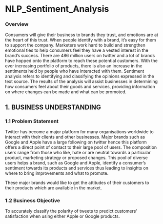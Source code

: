 # NLP_Sentiment_Analysis
### Overview       
Consumers will give their business to brands they trust, and emotions are at the heart of this trust. When people identify with a brand, it’s easy for them to support the company. Marketers work hard to build and strengthen emotional ties to help consumers feel they have a vested interest in the brand’s success.
There are 486 million users on twitter and a lot of brands have hopped onto the platform to reach these potential customers. With the ever increasing portfolio of products, there is also an increase in the sentiments held by people who have interacted with them. Sentiment analysis refers to identifying and classifying the opinions expressed in the text source. The results of the analysis will assist businesses in determining how consumers feel about their goods and services, providing information on where changes can be made and what can be promoted.
## 1. BUSINESS UNDERSTANDING
 ### 1.1 Problem Statement
 Twitter has become a major platform for many organisations worldwide to interact with their clients and other businesses. Major brands such as Google and Apple have a large following on twitter hence this platform offers a direct point of contact to their large pool of users. The composition users range from those who like, hate or are neutral towards a particular product, marketing strategy or proposed changes.
This pool of diverse users helps a brand, such as Google and Apple, identify a consumer’s sentiment towards its products and services thus leading to insights on where to bring improvements and what to promote.

These major brands would like to get the attitudes of their customers to their products which are available in the market.
### 1.2 Business Objective
To accurately classify the polarity of tweets to predict customers’ satisfaction when using either Apple or Google products.
